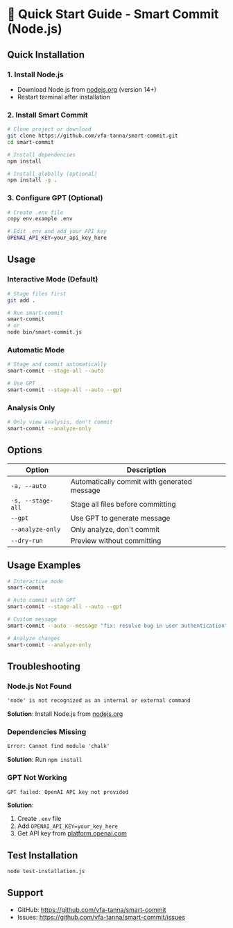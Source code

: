# 🚀 Quick Start Guide - Smart Commit (Node.js)

## Quick Installation

### 1. Install Node.js
- Download Node.js from [nodejs.org](https://nodejs.org) (version 14+)
- Restart terminal after installation

### 2. Install Smart Commit
```bash
# Clone project or download
git clone https://github.com/vfa-tanna/smart-commit.git
cd smart-commit

# Install dependencies
npm install

# Install globally (optional)
npm install -g .
```

### 3. Configure GPT (Optional)
```bash
# Create .env file
copy env.example .env

# Edit .env and add your API key
OPENAI_API_KEY=your_api_key_here
```

## Usage

### Interactive Mode (Default)
```bash
# Stage files first
git add .

# Run smart-commit
smart-commit
# or
node bin/smart-commit.js
```

### Automatic Mode
```bash
# Stage and commit automatically
smart-commit --stage-all --auto

# Use GPT
smart-commit --stage-all --auto --gpt
```

### Analysis Only
```bash
# Only view analysis, don't commit
smart-commit --analyze-only
```

## Options

| Option | Description |
|--------|-------------|
| `-a, --auto` | Automatically commit with generated message |
| `-s, --stage-all` | Stage all files before committing |
| `--gpt` | Use GPT to generate message |
| `--analyze-only` | Only analyze, don't commit |
| `--dry-run` | Preview without committing |

## Usage Examples

```bash
# Interactive mode
smart-commit

# Auto commit with GPT
smart-commit --stage-all --auto --gpt

# Custom message
smart-commit --auto --message "fix: resolve bug in user authentication"

# Analyze changes
smart-commit --analyze-only
```

## Troubleshooting

### Node.js Not Found
```cmd
'node' is not recognized as an internal or external command
```
**Solution**: Install Node.js from [nodejs.org](https://nodejs.org)

### Dependencies Missing
```cmd
Error: Cannot find module 'chalk'
```
**Solution**: Run `npm install`

### GPT Not Working
```cmd
GPT failed: OpenAI API key not provided
```
**Solution**: 
1. Create `.env` file
2. Add `OPENAI_API_KEY=your_key_here`
3. Get API key from [platform.openai.com](https://platform.openai.com/api-keys)

## Test Installation
```bash
node test-installation.js
```

## Support
- GitHub: https://github.com/vfa-tanna/smart-commit
- Issues: https://github.com/vfa-tanna/smart-commit/issues
